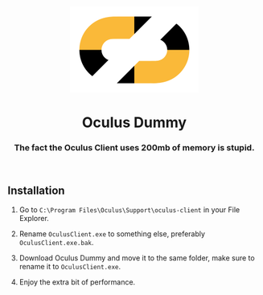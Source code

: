 
<h3 align="center"></h3>
<p align="center">
    <img alt="iCon" src="./icon.png" width="256px">
</p>
<h1 align="center">Oculus Dummy</h1>

<h3 align="center">The fact the Oculus Client uses 200mb of memory is stupid.</h3>

<br>

## Installation

1. Go to `C:\Program Files\Oculus\Support\oculus-client` in your File Explorer.

2. Rename `OculusClient.exe` to something else, preferably `OculusClient.exe.bak`.

3. Download Oculus Dummy and move it to the same folder, make sure to rename it to `OculusClient.exe`.

4. Enjoy the extra bit of performance.

